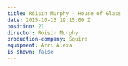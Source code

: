 ```yaml
---
title: Róisín Murphy - House of Glass
date: 2015-10-13 19:15:00 Z
position: 21
director: Róisín Murphy
production-company: Squire
equipment: Arri Alexa
is-shown: false
---
```


